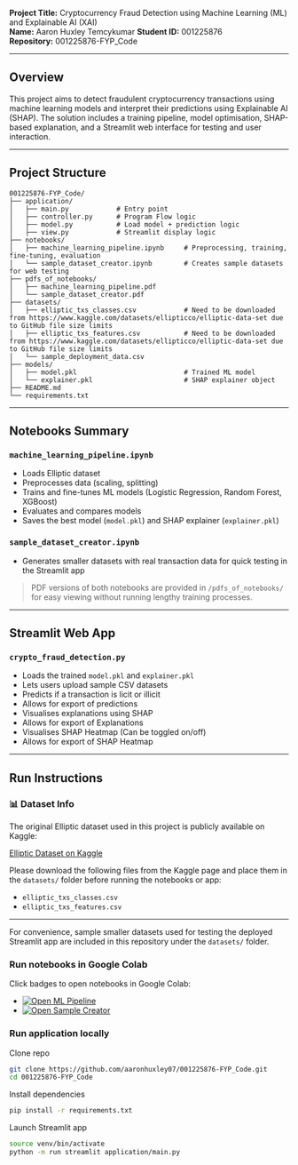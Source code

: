 **Project Title:** Cryptocurrency Fraud Detection using Machine Learning (ML) and Explainable AI (XAI)  
**Name:** Aaron Huxley Temcykumar
**Student ID:** 001225876  
**Repository:** 001225876-FYP_Code  

---

## Overview

This project aims to detect fraudulent cryptocurrency transactions using machine learning models and interpret their predictions using Explainable AI (SHAP). The solution includes a training pipeline, model optimisation, SHAP-based explanation, and a Streamlit web interface for testing and user interaction.

---

## Project Structure

```
001225876-FYP_Code/
├── application/
│   ├── main.py            # Entry point
│   ├── controller.py      # Program Flow logic
│   ├── model.py           # Load model + prediction logic
│   ├── view.py            # Streamlit display logic
├── notebooks/
│   ├── machine_learning_pipeline.ipynb     # Preprocessing, training, fine-tuning, evaluation
│   └── sample_dataset_creator.ipynb        # Creates sample datasets for web testing
├── pdfs_of_notebooks/
│   ├── machine_learning_pipeline.pdf
│   └── sample_dataset_creator.pdf
├── datasets/
│   ├── elliptic_txs_classes.csv            # Need to be downloaded from https://www.kaggle.com/datasets/ellipticco/elliptic-data-set due to GitHub file size limits
│   ├── elliptic_txs_features.csv           # Need to be downloaded from https://www.kaggle.com/datasets/ellipticco/elliptic-data-set due to GitHub file size limits
│   └── sample_deployment_data.csv
├── models/
│   ├── model.pkl                           # Trained ML model
│   └── explainer.pkl                       # SHAP explainer object
├── README.md
└── requirements.txt
```

---

## Notebooks Summary

### `machine_learning_pipeline.ipynb`
- Loads Elliptic dataset
- Preprocesses data (scaling, splitting)
- Trains and fine-tunes ML models (Logistic Regression, Random Forest, XGBoost)
- Evaluates and compares models
- Saves the best model (`model.pkl`) and SHAP explainer (`explainer.pkl`)

### `sample_dataset_creator.ipynb`
- Generates smaller datasets with real transaction data for quick testing in the Streamlit app

> PDF versions of both notebooks are provided in `/pdfs_of_notebooks/` for easy viewing without running lengthy training processes.

---

## Streamlit Web App

### `crypto_fraud_detection.py`
- Loads the trained `model.pkl` and `explainer.pkl`
- Lets users upload sample CSV datasets
- Predicts if a transaction is licit or illicit
- Allows for export of predictions
- Visualises explanations using SHAP
- Allows for export of Explanations
- Visualises SHAP Heatmap (Can be toggled on/off)
- Allows for export of SHAP Heatmap

---

## Run Instructions

### 📊 Dataset Info

The original Elliptic dataset used in this project is publicly available on Kaggle:

[Elliptic Dataset on Kaggle](https://www.kaggle.com/datasets/ellipticco/elliptic-data-set)

Please download the following files from the Kaggle page and place them in the `datasets/` folder before running the notebooks or app:

- `elliptic_txs_classes.csv`
- `elliptic_txs_features.csv`

---

For convenience, sample smaller datasets used for testing the deployed Streamlit app are included in this repository under the `datasets/` folder.

### Run notebooks in Google Colab

Click badges to open notebooks in Google Colab:

- [![Open ML Pipeline](https://colab.research.google.com/assets/colab-badge.svg)](https://colab.research.google.com/github/aaronhuxley07/001225876-FYP_Code/blob/main/notebooks/machine_learning_pipeline.ipynb)
- [![Open Sample Creator](https://colab.research.google.com/assets/colab-badge.svg)](https://colab.research.google.com/github/aaronhuxley07/001225876-FYP_Code/blob/main/notebooks/sample_dataset_creator.ipynb)

### Run application locally

Clone repo
```bash
git clone https://github.com/aaronhuxley07/001225876-FYP_Code.git
cd 001225876-FYP_Code
```

Install dependencies
```bash
pip install -r requirements.txt
```

Launch Streamlit app
```bash
source venv/bin/activate
python -m run streamlit application/main.py
```
